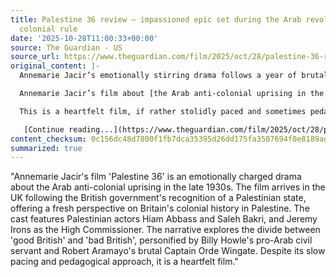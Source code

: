 ```yaml
---
title: Palestine 36 review – impassioned epic set during the Arab revolt against British
  colonial rule
date: '2025-10-28T11:00:33+00:00'
source: The Guardian - US
source_url: https://www.theguardian.com/film/2025/oct/28/palestine-36-review-annemarie-jacir
original_content: |-
  Annemarie Jacir’s emotionally stirring drama follows a year of brutal conflict in the Middle East with a huge cast of characters caught up in the turmoil

  Annemarie Jacir’s film about [the Arab anti-colonial uprising in the late 1930s](https://www.theguardian.com/world/2025/sep/21/what-role-has-britain-played-in-the-history-of-israel-and-palestine) arrives in the UK just as the British government [has declared recognition of a Palestinian state](https://www.theguardian.com/uk-news/2025/sep/21/uk-recognises-palestine-as-an-independent-state). It’s a film to compare with [Michael Winterbottom’s Shoshana](https://www.theguardian.com/film/2024/feb/21/shoshana-review-michael-winterbottom) and [Cherien Dabis’s All That’s Left of You](https://www.theguardian.com/film/2025/jan/25/all-thats-left-of-you-review), dramas that reopen the fraught issue of Britain’s own colonial history in Palestine.

  This is a heartfelt film, if rather stolidly paced and sometimes pedagogically conveyed. The cast includes such Palestinian heavyweight actors as Hiam Abbass and Saleh Bakri as passionate rebels. Jeremy Irons plays the high commissioner [Sir Arthur Wauchope](https://en.wikipedia.org/wiki/Arthur_Wauchope) who presides with bland complacency over this troublesome possession. The other colonials are divided, in the traditional style, into “good British” – Billy Howle as a troubled and ineffectually pro-Arab civil servant – and “bad British” – Robert Aramayo as the brutal Captain Orde Wingate, who here personifies the arrogance and cruelty of the coloniser, shooting civilians in cold blood and ordering the collective punishment of entire villages.

   [Continue reading...](https://www.theguardian.com/film/2025/oct/28/palestine-36-review-annemarie-jacir)
content_checksum: 0c156dc48d7800f1fb7dca35395d26dd175fa3507694f0e8189ad434f5bed296
summarized: true
---
```


"Annemarie Jacir's film 'Palestine 36' is an emotionally charged drama about the Arab anti-colonial uprising in the late 1930s. The film arrives in the UK following the British government's recognition of a Palestinian state, offering a fresh perspective on Britain's colonial history in Palestine. The cast features Palestinian actors Hiam Abbass and Saleh Bakri, and Jeremy Irons as the High Commissioner. The narrative explores the divide between 'good British' and 'bad British', personified by Billy Howle's pro-Arab civil servant and Robert Aramayo's brutal Captain Orde Wingate. Despite its slow pacing and pedagogical approach, it is a heartfelt film."